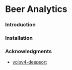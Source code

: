 # Beer Analytics

### Introduction

### Installation

### Acknowledgments
  * [yolov4-deepsort](https://github.com/theAIGuysCode/yolov4-deepsort)
